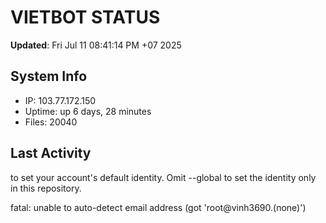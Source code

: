 # VIETBOT STATUS
**Updated**: Fri Jul 11 08:41:14 PM +07 2025

## System Info
- IP: 103.77.172.150
- Uptime: up 6 days, 28 minutes
- Files: 20040

## Last Activity

to set your account's default identity.
Omit --global to set the identity only in this repository.

fatal: unable to auto-detect email address (got 'root@vinh3690.(none)')
